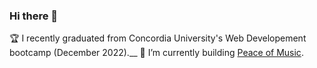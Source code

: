 ### Hi there 👋

<!--
**anthonykameka/anthonykameka** is a ✨ _special_ ✨ repository because its `README.md` (this file) appears on your GitHub profile.

Here are some ideas to get you started:

- 🔭 I’m currently working on ...
- 🌱 I’m currently learning ...
- 👯 I’m looking to collaborate on ...
- 🤔 I’m looking for help with ...
- 💬 Ask me about ...
- 📫 How to reach me: ...
- 😄 Pronouns: ...
- ⚡ Fun fact: ...
-->

🏆 I recently graduated from Concordia University's Web Developement bootcamp (December 2022).__
🔨 I’m currently building [Peace of Music](https://github.com/anthonykameka/PeaceofMusic).
